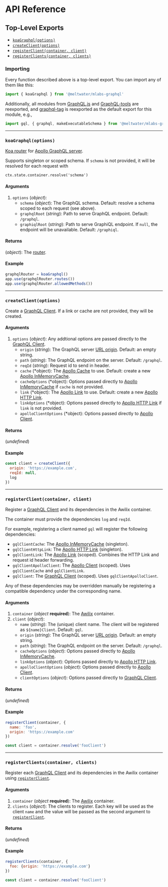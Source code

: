 # API Reference

## Top-Level Exports

- [`koaGraphql(options)`](#koagraphqloptions)
- [`createClient(options)`](#createclientoptions)
- [`registerClient(container, client)`](#registerclientcontainer-client)
- [`registerClients(container, clients)`](#registerclientscontainer-clients)

### Importing

Every function described above is a top-level export.
You can import any of them like this:

```js
import { koaGraphql } from '@meltwater/mlabs-graphql'
```

Additionally, all modules from [GraphQL.js] and [GraphQL-tools] are reexported,
and [graphql-tag] is reexported as the default export for this module, e.g.,

```js
import gql, { graphql, makeExecutableSchema } from '@meltwater/mlabs-graphql'
```

[GraphQL.js]: http://graphql.org/graphql-js/
[GraphQL-tools]: https://www.apollographql.com/docs/graphql-tools/
[graphql-tag]: https://github.com/apollographql/graphql-tag

---
### `koaGraphql(options)`

[Koa router][koa-router] for [Apollo GraphQL server][apollo-server].

Supports singleton or scoped schema.
If `schema` is not provided, it will be resolved for each request with

```
ctx.state.container.resolve('schema')
```

#### Arguments

1. `options` (*object*):
    - `schema` (*object*): The GraphQL schema.
      Default: resolve a schema scoped to each request (see above).
    - `graphqlRoot` (*string*): Path to serve GraphQL endpoint.
      Default: `/graphql`.
    - `graphiqlRoot` (*string*): Path to serve GraphiQL endpoint.
      If `null`, the endpoint will be unavailable.
      Default: `/graphiql`.

#### Returns

(*object*): The [router][koa-router].

#### Example

```js
graphqlRouter = koaGraphql()
app.use(graphqlRouter.routes())
app.use(graphqlRouter.allowedMethods())
```

---
### `createClient(options)`

Create a [GraphQL Client].
If a link or cache are not provided, they will be created.

#### Arguments

1. `options` (*object*):
   Any addtional options are passed directly to the [GraphQL Client].
    - `origin` (*string*): The GraphQL server [URL origin].
      Default: an empty string.
    - `path` (*string*): The GraphQL endpoint on the server.
      Default: `/graphql`.
    - `reqId` (*string*): Request id to send in header.
    - `cache` (*object): The [Apollo Cache] to use.
      Default: create a new [Apollo InMemoryCache].
    - `cacheOptions` (*object): Options passed directly to [Apollo InMemoryCache]
      if `cache` is not provided.
    - `link` (*object): The [Apollo Link] to use.
      Default: create a new [Apollo HTTP Link].
    - `linkOptions` (*object): Options passed directly to [Apollo HTTP Link]
      if `link` is not provided.
    - `apolloClientOptions` (*object): Options passed directly to [Apollo Client].

#### Returns

(*undefined*)

#### Example

```js
const client = createClient({
  origin: 'https://example.com',
  reqId: null,
  log
})
```

---
### `registerClient(container, client)`

Register a [GraphQL Client] and its dependencies in the Awilix container.

The container must provide the dependencies `log` and `reqId`.

For example, registering a client named `gql`
will register the following dependencies:

- `gqlClientCache`: The [Apollo InMemoryCache] (singleton).
- `gqlClientHttpLink`: The [Apollo HTTP Link] (singleton).
- `gqlClientLink`: The [Apollo Link] (scoped).
  Combines the HTTP Link and request id header forwarding.
- `gqlClientApolloClient`: The [Apollo Client] (scoped).
  Uses `gqlClientCache` and `gqlClientLink`.
- `gqlClient`: The [GraphQL Client] (scoped).
  Uses `gqlClientApolloClient`.

Any of these dependencies may be overridden manually be registering
a compatible dependency under the corresponding name.

#### Arguments

1. `container` (*object* **required**): The [Awilix] container.
1. `client` (*object*):
    - `name` (*string*): The (unique) client name.
      The client will be registered as `${name}Client`.
      Default: `gql`.
    - `origin` (*string*): The GraphQL server [URL origin].
      Default: an empty string.
    - `path` (*string*): The GraphQL endpoint on the server.
      Default: `/graphql`.
    - `cacheOptions` (*object*): Options passed directly to [Apollo InMemoryCache].
    - `linkOptions` (*object*): Options passed directly to [Apollo HTTP Link].
    - `apolloClientOptions` (*object*): Options passed directly to [Apollo Client].
    - `clientOptions` (*object*): Options passed directly to [GraphQL Client].

#### Returns

(*undefined*)

#### Example

```js
registerClient(container, {
  name: 'foo',
  origin: 'https://example.com'
})

const client = container.resolve('fooClient')
```

---
### `registerClients(container, clients)`

Register each [GraphQL Client] and its dependencies in the Awilix container
using [`registerClient`](#registerclientcontainer-client).

#### Arguments

1. `container` (*object* **required**): The [Awilix] container.
2. `clients` (*object*):
    The clients to register.
    Each key will be used as the client `name`
    and the value will be passed as the second argument to
    [`registerClient`](#registerclientcontainer-client).

#### Returns

(*undefined*)

#### Example

```js
registerClients(container, {
  foo: {origin: 'https://example.com'}
})

const client = container.resolve('fooClient')
```

[Awilix]: https://github.com/jeffijoe/awilix
[Apollo Client]: https://www.apollographql.com/docs/react/
[Apollo Cache]: https://www.apollographql.com/docs/react/basics/caching.html
[Apollo InMemoryCache]: https://www.apollographql.com/docs/react/basics/caching.html
[Apollo HTTP Link]: https://www.apollographql.com/docs/link/links/http.html
[Apollo Link]: https://www.apollographql.com/docs/link/
[GraphQL Client]: https://github.com/meltwater/mlabs-graphql-client
[apollo-server]: https://www.apollographql.com/docs/apollo-server/
[koa-router]: https://github.com/alexmingoia/koa-router
[URL origin]: https://url.spec.whatwg.org/#origin
